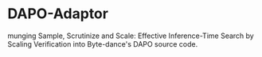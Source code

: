 # DAPO-Adaptor
munging Sample, Scrutinize and Scale: Effective Inference-Time Search by Scaling Verification into Byte-dance's DAPO source code.
